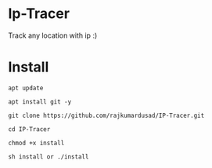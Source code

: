 # Ip-Tracer
Track any location with ip :)


# Install


    apt update

    apt install git -y

    git clone https://github.com/rajkumardusad/IP-Tracer.git

    cd IP-Tracer

    chmod +x install

    sh install or ./install
